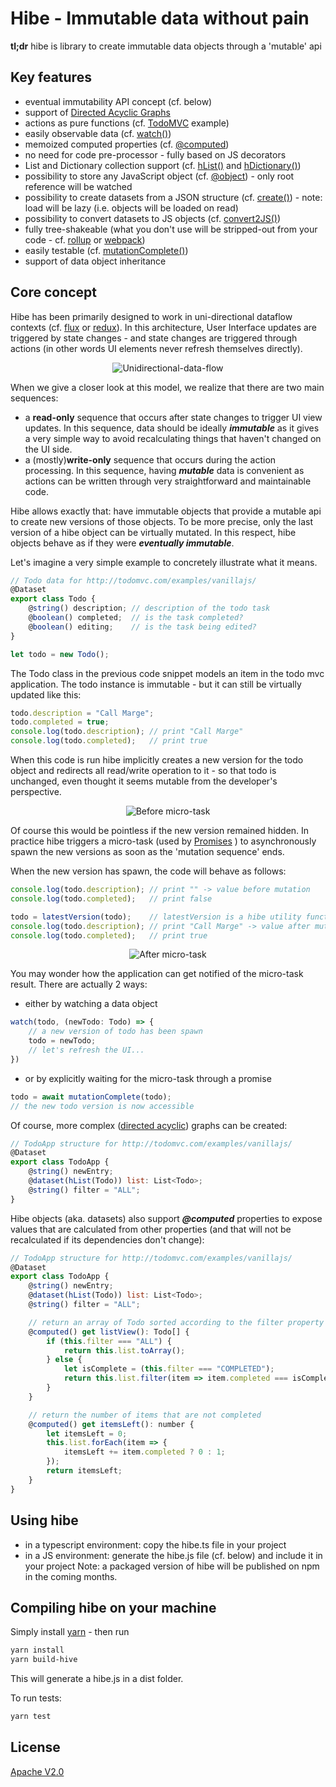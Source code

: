 
# Hibe - Immutable data without pain

**tl;dr** hibe is library to create immutable data objects through a 'mutable' api

## Key features
- eventual immutability API concept (cf. below)
- support of [Directed Acyclic Graphs][DAG]
- actions as pure functions (cf. [TodoMVC](src/samples/todomvc/todo.ts) example)
- easily observable data (cf. [watch()][wiki])
- memoized computed properties (cf. [@computed][decorators])
- no need for code pre-processor - fully based on JS decorators
- List and Dictionary collection support (cf. [hList()][collections] and [hDictionary()][collections])
- possibility to store any JavaScript object (cf. [@object][decorators]) - only root reference will be watched
- possibility to create datasets from a JSON structure (cf. [create()][toFromJS]) - note: load will be lazy (i.e. objects will be loaded on read)
- possibility to convert datasets to JS objects (cf. [convert2JS()][toFromJS])
- fully tree-shakeable (what you don't use will be stripped-out from your code - cf. [rollup](https://rollupjs.org/guide/en) or [webpack](https://webpack.js.org/guides/tree-shaking/))
- easily testable (cf. [mutationComplete()][wiki])
- support of data object inheritance

[wiki]: ../../wiki
[decorators]: ../../wiki/Decorators
[collections]: ../../wiki/Collections
[toFromJS]: ../../wiki/To-&--From-JS

## Core concept

Hibe has been primarily designed to work in uni-directional dataflow contexts (cf. [flux](https://facebook.github.io/flux/) or [redux](https://redux.js.org/basics/data-flow)). In this architecture, User Interface updates are triggered by state changes - and state changes are triggered through actions (in other words UI elements never refresh themselves directly).

<div style="text-align:center">

![Unidirectional-data-flow](doc/unidirectional-data-flow.png?raw=true)

</div>

When we give a closer look at this model, we realize that there are two main sequences:
- a **read-only** sequence that occurs after state changes to trigger UI view updates. In this sequence, data should be ideally ***immutable*** as it gives a very simple way to avoid recalculating things that haven't changed on the UI side.
- a (mostly)**write-only** sequence that occurs during the action processing. In this sequence, having ***mutable*** data is convenient as actions can be written through very straightforward and maintainable code.

Hibe allows exactly that: have immutable objects that provide a mutable api to create new versions of those objects. To be more precise, only the last version of a hibe object can be virtually mutated. In this respect, hibe objects behave as if they were ***eventually immutable***.

Let's imagine a very simple example to concretely illustrate what it means. 

```js
// Todo data for http://todomvc.com/examples/vanillajs/
@Dataset
export class Todo {
    @string() description; // description of the todo task
    @boolean() completed;  // is the task completed?
    @boolean() editing;    // is the task being edited?
}

let todo = new Todo();
```
The Todo class in the previous code snippet models an item in the todo mvc application. The todo instance is immutable - but it can still be virtually updated like this:

```js
todo.description = "Call Marge";
todo.completed = true;
console.log(todo.description); // print "Call Marge"
console.log(todo.completed);   // print true
```

When this code is run hibe implicitly creates a new version for the todo object and redirects all read/write operation to it - so that todo is unchanged, even thought it seems mutable from the developer's perspective.

<div style="text-align:center">

![Before micro-task](doc/todos_1_2.png?raw=true)

</div>

Of course this would be pointless if the new version remained hidden. In practice hibe triggers a micro-task (used by [Promises](https://jakearchibald.com/2015/tasks-microtasks-queues-and-schedules/) ) to asynchronously spawn the new versions as soon as the 'mutation sequence' ends.

When the new version has spawn, the code will behave as follows:

```js
console.log(todo.description); // print "" -> value before mutation
console.log(todo.completed);   // print false

todo = latestVersion(todo);    // latestVersion is a hibe utility function
console.log(todo.description); // print "Call Marge" -> value after mutation
console.log(todo.completed);   // print true
```

<div style="text-align:center">

![After micro-task](doc/todos_1_2_after_mt.png?raw=true)

</div>

You may wonder how the application can get notified of the micro-task result. There are actually 2 ways: 
- either by watching a data object
```js
watch(todo, (newTodo: Todo) => {
    // a new version of todo has been spawn
    todo = newTodo;
    // let's refresh the UI...
})
```
- or by explicitly waiting for the micro-task through a promise
```js
todo = await mutationComplete(todo);
// the new todo version is now accessible
```


Of course, more complex ([directed acyclic][DAG]) graphs can be created:

```js
// TodoApp structure for http://todomvc.com/examples/vanillajs/
@Dataset
export class TodoApp {
    @string() newEntry;
    @dataset(hList(Todo)) list: List<Todo>;
    @string() filter = "ALL"; 
}
```

Hibe objects (aka. datasets) also support ***@computed*** properties to expose values that are calculated from other properties (and that will not be recalculated if its dependencies don't change):

```js
// TodoApp structure for http://todomvc.com/examples/vanillajs/
@Dataset
export class TodoApp {
    @string() newEntry;
    @dataset(hList(Todo)) list: List<Todo>;
    @string() filter = "ALL"; 

    // return an array of Todo sorted according to the filter property
    @computed() get listView(): Todo[] {
        if (this.filter === "ALL") {
            return this.list.toArray();
        } else {
            let isComplete = (this.filter === "COMPLETED");
            return this.list.filter(item => item.completed === isComplete);
        }
    }

    // return the number of items that are not completed
    @computed() get itemsLeft(): number {
        let itemsLeft = 0;
        this.list.forEach(item => {
            itemsLeft += item.completed ? 0 : 1;
        });
        return itemsLeft;
    }
}
````

## Using hibe

- in a typescript environment: copy the hibe.ts file in your project
- in a JS environment: generate the hibe.js file (cf. below) and include it in your project
Note: a packaged version of hibe will be published on npm in the coming months.

## Compiling hibe on your machine

Simply install [yarn](https://yarnpkg.com/) - then run
```bash
yarn install
yarn build-hive
```
This will generate a hibe.js in a dist folder.

To run tests:
```bash
yarn test
```

## License

[Apache V2.0](LICENSE.md)

[DAG]:https://medium.com/@hamzasurti/advanced-data-structures-part-1-directed-acyclic-graph-dag-c1d1145b5e5a
